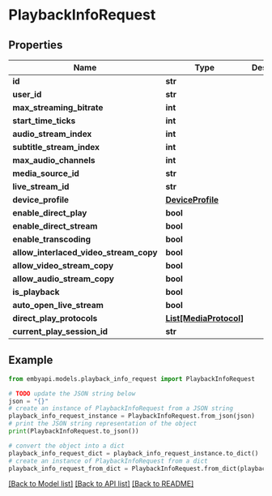# PlaybackInfoRequest


## Properties

Name | Type | Description | Notes
------------ | ------------- | ------------- | -------------
**id** | **str** |  | [optional] 
**user_id** | **str** |  | [optional] 
**max_streaming_bitrate** | **int** |  | [optional] 
**start_time_ticks** | **int** |  | [optional] 
**audio_stream_index** | **int** |  | [optional] 
**subtitle_stream_index** | **int** |  | [optional] 
**max_audio_channels** | **int** |  | [optional] 
**media_source_id** | **str** |  | [optional] 
**live_stream_id** | **str** |  | [optional] 
**device_profile** | [**DeviceProfile**](DeviceProfile.md) |  | [optional] 
**enable_direct_play** | **bool** |  | [optional] 
**enable_direct_stream** | **bool** |  | [optional] 
**enable_transcoding** | **bool** |  | [optional] 
**allow_interlaced_video_stream_copy** | **bool** |  | [optional] 
**allow_video_stream_copy** | **bool** |  | [optional] 
**allow_audio_stream_copy** | **bool** |  | [optional] 
**is_playback** | **bool** |  | [optional] 
**auto_open_live_stream** | **bool** |  | [optional] 
**direct_play_protocols** | [**List[MediaProtocol]**](MediaProtocol.md) |  | [optional] 
**current_play_session_id** | **str** |  | [optional] 

## Example

```python
from embyapi.models.playback_info_request import PlaybackInfoRequest

# TODO update the JSON string below
json = "{}"
# create an instance of PlaybackInfoRequest from a JSON string
playback_info_request_instance = PlaybackInfoRequest.from_json(json)
# print the JSON string representation of the object
print(PlaybackInfoRequest.to_json())

# convert the object into a dict
playback_info_request_dict = playback_info_request_instance.to_dict()
# create an instance of PlaybackInfoRequest from a dict
playback_info_request_from_dict = PlaybackInfoRequest.from_dict(playback_info_request_dict)
```
[[Back to Model list]](../README.md#documentation-for-models) [[Back to API list]](../README.md#documentation-for-api-endpoints) [[Back to README]](../README.md)


